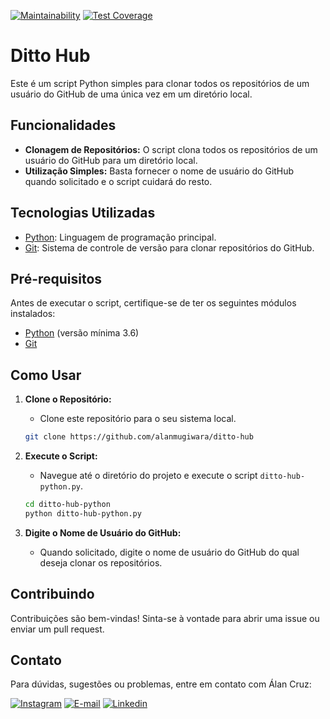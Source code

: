 [![Maintainability](https://api.codeclimate.com/v1/badges/6982b78246699cd2458f/maintainability)](https://codeclimate.com/github/alanmugiwara/ditto-hub/maintainability) [![Test Coverage](https://api.codeclimate.com/v1/badges/6982b78246699cd2458f/test_coverage)](https://codeclimate.com/github/alanmugiwara/ditto-hub/test_coverage)

# Ditto Hub

Este é um script Python simples para clonar todos os repositórios de um usuário do GitHub de uma única vez em um diretório local.

## Funcionalidades

- **Clonagem de Repositórios:** O script clona todos os repositórios de um usuário do GitHub para um diretório local.
- **Utilização Simples:** Basta fornecer o nome de usuário do GitHub quando solicitado e o script cuidará do resto.

## Tecnologias Utilizadas

- [Python](https://www.python.org/): Linguagem de programação principal.
- [Git](https://git-scm.com/): Sistema de controle de versão para clonar repositórios do GitHub.

## Pré-requisitos

Antes de executar o script, certifique-se de ter os seguintes módulos instalados:

- [Python](https://www.python.org/) (versão mínima 3.6)
- [Git](https://git-scm.com/)

## Como Usar

1. **Clone o Repositório:**
   - Clone este repositório para o seu sistema local.

    ```bash
    git clone https://github.com/alanmugiwara/ditto-hub
    ```

2. **Execute o Script:**
   - Navegue até o diretório do projeto e execute o script `ditto-hub-python.py`.

    ```bash
    cd ditto-hub-python
    python ditto-hub-python.py
    ```

3. **Digite o Nome de Usuário do GitHub:**
   - Quando solicitado, digite o nome de usuário do GitHub do qual deseja clonar os repositórios.

## Contribuindo

Contribuições são bem-vindas! Sinta-se à vontade para abrir uma issue ou enviar um pull request.

Contato
-------

Para dúvidas, sugestões ou problemas, entre em contato com Álan Cruz:

<div>
<a href="https://instagram.com/alanmugiwaras" target="_blank"><img loading="lazy" src="https://img.shields.io/badge/-Instagram-%23E4405F?style=for-the-badge&logo=instagram&logoColor=white" alt="Instagram"></a>
<a href="mailto:alanufrb@gmail.com"><img loading="lazy" src="https://img.shields.io/badge/Gmail-D14836?style=for-the-badge&logo=gmail&logoColor=white" alt="E-mail"></a>
<a href="https://linkedin.com/in/alansilvadacruz" target="_blank"><img loading="lazy" src="https://img.shields.io/badge/-LinkedIn-%230077B5?style=for-the-badge&logo=linkedin&logoColor=white" alt="Linkedin"></a>
</div>

